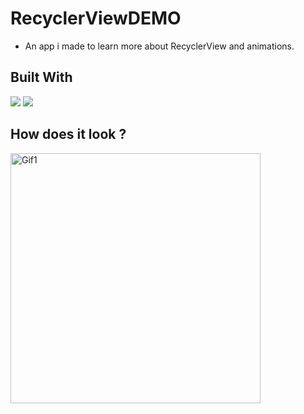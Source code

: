 # RecyclerViewDEMO

- An app i made to learn more about RecyclerView and animations.

## Built With 

<code><img src="https://www.vectorlogo.zone/logos/kotlinlang/kotlinlang-ar21.svg"></code>
<code><img src="https://www.vectorlogo.zone/logos/android/android-ar21.svg"></code>

## How does it look ?

<p>
<img height= "400" src="https://media.giphy.com/media/UHlPKrk5YkYVs13UkY/source.gif" alt="Gif1" />
</p>
